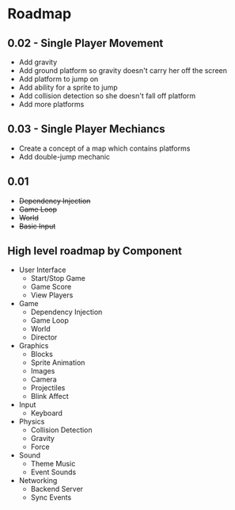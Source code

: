 # Roadmap

## 0.02 - Single Player Movement

- Add gravity
- Add ground platform so gravity doesn't carry her off the screen
- Add platform to jump on
- Add ability for a sprite to jump
- Add collision detection so she doesn't fall off platform
- Add more platforms

## 0.03 - Single Player Mechiancs

- Create a concept of a map which contains platforms
- Add double-jump mechanic

## 0.01

- ~~Dependency Injection~~
- ~~Game Loop~~
- ~~World~~
- ~~Basic Input~~

## High level roadmap by Component

- User Interface
	- Start/Stop Game
	- Game Score
	- View Players
- Game
	- Dependency Injection
	- Game Loop
	- World
	- Director
- Graphics
	- Blocks
	- Sprite Animation
	- Images
	- Camera
	- Projectiles
	- Blink Affect
- Input
	- Keyboard
- Physics
	- Collision Detection
	- Gravity
	- Force
- Sound
	- Theme Music
	- Event Sounds
- Networking
	- Backend Server
	- Sync Events